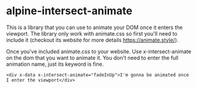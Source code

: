 # alpine-intersect-animate
This is a library that you can use to animate your DOM once it enters the viewport. The library only work with animate.css so first you'll need to include it (checkout its website for more details https://animate.style/).

Once you've included animate.css to your website. Use x-intersect-animate on the dom that you want to animate it. You don't need to enter the full animation name, just its keyword is fine.
```
<div x-data x-intersect-animate="fadeInUp">I'm gonna be animated once I enter the viewport</div>
```